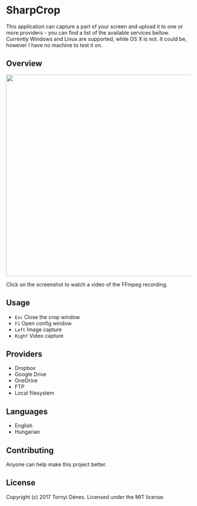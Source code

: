 ﻿# SharpCrop

This application can capture a part of your screen and upload it to one or more providers - you can find a list of the available services bellow. Currently Windows and Linux are supported, while OS X is not. It could be, however I have no machine to test it on.

## Overview

<a href="https://youtu.be/8ZG1DBFUiK4"><img src="https://github.com/pinting/SharpCrop/raw/master/screenshot.png" width="550"></a>

Click on the screenshot to watch a video of the FFmpeg recording.

## Usage

* `Esc` Close the crop window
* `F1` Open config window
* `Left` Image capture
* `Right` Video capture

## Providers

* Dropbox
* Google Drive
* OneDrive
* FTP
* Local filesystem

## Languages

* English
* Hungarian

## Contributing

Anyone can help make this project better.

## License

Copyright (c) 2017 Tornyi Dénes. Licensed under the MIT license.
